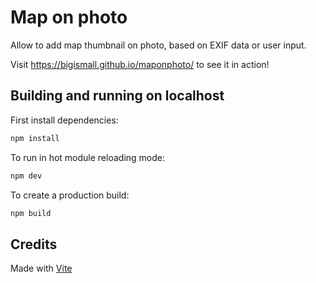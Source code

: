 # Map on photo

Allow to add map thumbnail on photo, based on EXIF data or user input.

Visit https://bigismall.github.io/maponphoto/ to see it in action!

## Building and running on localhost

First install dependencies:

```sh
npm install
```

To run in hot module reloading mode:

```sh
npm dev
```

To create a production build:

```sh
npm build
```


## Credits

Made with [Vite](https://vitejs.dev/)

